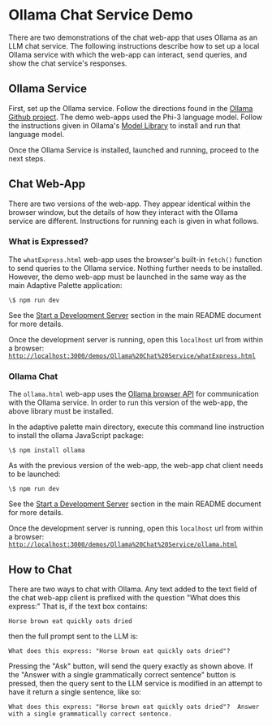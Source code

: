 # Ollama Chat Service Demo

There are two demonstrations of the chat web-app that uses Ollama as an LLM chat
service.  The following instructions describe how to set up a local Ollama
service with which the web-app can interact, send queries, and show the chat
service's responses.

## Ollama Service

First, set up the Ollama service. Follow the directions found in the [Ollama
Github project](https://github.com/ollama/ollama?tab=readme-ov-file).  The demo
web-apps used the Phi-3 language model.  Follow the instructions given in
Ollama's [Model
Library](https://github.com/ollama/ollama?tab=readme-ov-file#model-library) to
install and run that language model.

Once the Ollama Service is installed, launched and running, proceed to the next
steps.

## Chat Web-App

There are two versions of the web-app.  They appear identical within the browser
window, but the details of how they interact with the Ollama service are
different.  Instructions for running each is given in what follows.

### What is Expressed?

The `whatExpress.html` web-app uses the browser's built-in `fetch()` function to
send queries to the Ollama service.  Nothing further needs to be installed.
However, the demo web-app must be launched in the same way as the main Adaptive
Palette application:

```text
\$ npm run dev
```

See the [Start a Development Server](../../README.md#start-a-development-server)
section in the main README document for more details.

Once the development server is running, open this `localhost` url from within a
browser:
[`http://localhost:3000/demos/Ollama%20Chat%20Service/whatExpress.html`](http://localhost:3000/demos/Ollama%20Chat%20Service/whatExpress.html)

### Ollama Chat

The `ollama.html` web-app uses the [Ollama browser API](https://github.com/ollama/ollama-js/?tab=readme-ov-file#browser-usage)
for communication with the Ollama service.  In order to run this version of the
web-app, the above library must be installed.

In the adaptive palette main directory, execute this command line instruction to
install the ollama JavaScript package:

```text
\$ npm install ollama
```

As with the previous version of the web-app, the web-app chat client needs to be
launched:

```text
\$ npm run dev
```

See the [Start a Development Server](../../README.md#start-a-development-server)
section in the main README document for more details.

Once the development server is running, open this `localhost` url from within a
browser:
[`http://localhost:3000/demos/Ollama%20Chat%20Service/ollama.html`](http://localhost:3000/demos/Ollama%20Chat%20Service/ollama.html)

## How to Chat

There are two ways to chat with Ollama.  Any text added to the text field of the
chat web-app client is prefixed with the question "What does this express:"
That is, if the text box contains:

```text
Horse brown eat quickly oats dried
```

then the full prompt sent to the LLM is:

```text
What does this express: "Horse brown eat quickly oats dried"?
```

Pressing the "Ask" button, will send the query exactly as shown above.  If the
"Answer with a single grammatically correct sentence" button is pressed, then
the query sent to the LLM service is modified in an attempt to have it return a
single sentence, like so:

```text
What does this express: "Horse brown eat quickly oats dried"?  Answer
with a single grammatically correct sentence.
```
